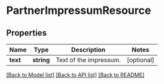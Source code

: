 # PartnerImpressumResource

## Properties
Name | Type | Description | Notes
------------ | ------------- | ------------- | -------------
**text** | **string** | Text of the impressum. | [optional] 

[[Back to Model list]](../README.md#documentation-for-models) [[Back to API list]](../README.md#documentation-for-api-endpoints) [[Back to README]](../README.md)


